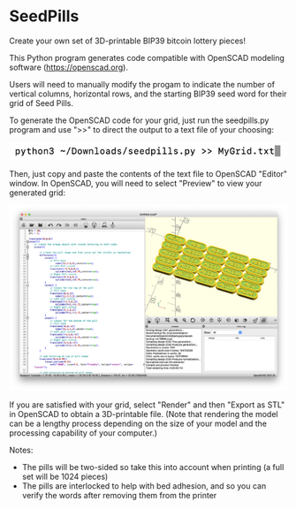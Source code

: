 # SeedPills
Create your own set of 3D-printable BIP39 bitcoin lottery pieces!

This Python program generates code compatible with OpenSCAD modeling software (https://openscad.org).

Users will need to manually modify the progam to indicate the number of vertical columns, horizontal rows, and the starting BIP39 seed word for their grid of Seed Pills.

To generate the OpenSCAD code for your grid, just run the seedpills.py program and use ">>" to direct the output to a text file of your choosing:

<img src="/pictures/execute.png">

Then, just copy and paste the contents of the text file to OpenSCAD "Editor" window. In OpenSCAD, you will need to select "Preview" to view your generated grid:

<img src="/pictures/5x5.png">

If you are satisfied with your grid, select "Render" and then "Export as STL" in OpenSCAD to obtain a 3D-printable file. (Note that rendering the model can be a lengthy process depending on the size of your model and the processing capability of your computer.)

Notes:
- The pills will be two-sided so take this into account when printing (a full set will be 1024 pieces)
- The pills are interlocked to help with bed adhesion, and so you can verify the words after removing them from the printer 
